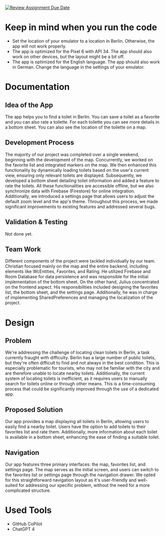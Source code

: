 [![Review Assignment Due Date](https://classroom.github.com/assets/deadline-readme-button-24ddc0f5d75046c5622901739e7c5dd533143b0c8e959d652212380cedb1ea36.svg)](https://classroom.github.com/a/_Od3b_Hk)

# Keep in mind when you run the code
- Set the location of your emulator to a location in Berlin. Otherwise, the app will not work properly.
- The app is optimized for the Pixel 6 with API 34. The app should also work on other devices, but the layout might be a bit off.
- The app is optimized for the English language. The app should also work in German. Change the language in the settings of your emulator.

# Documentation
## Idea of the App
The app helps you to find a toilet in Berlin. You can save a toilet as a favorite and you can also 
rate a toilette. For each toilette you can see more details in a bottom sheet. You can also see the location 
of the toilette on a map.

## Development Process
The majority of our project was completed over a single weekend, beginning with the development of the map. 
Concurrently, we worked on the favorite list and integrated markers on the map. We then enhanced this 
functionality by dynamically loading toilets based on the user's current view, ensuring only relevant 
toilets are displayed. Subsequently, we developed a bottom sheet detailing toilet information and added a 
feature to rate the toilets. All these functionalities are accessible offline, but we also synchronize data 
with Firebase (Firestore) for online integration. Additionally, we introduced a settings page that allows users 
to adjust the default zoom level and the app's theme. Throughout this process, we made significant improvements 
to existing features and addressed several bugs.

## Validation & Testing
Not done yet.

## Team Work
Different components of the project were tackled individually by our team. Christian focused mainly 
on the map and the entire backend, including elements like WcEntities, Favorites, and Rating. He utilized 
Firebase and Room Database for data persistence and was responsible for the initial implementation of the 
bottom sheet. On the other hand, Julius concentrated on the frontend aspect. His responsibilities included 
designing the favorites list, the bottom sheet, and the settings page. Additionally, he was in charge of 
implementing SharedPreferences and managing the localization of the project.

# Design
## Problem
We're addressing the challenge of locating clean toilets in Berlin, a task currently fraught with difficulty.
Berlin has a large number of public toilets, but they're often difficult to find and not always in the best
condition. This is especially problematic for tourists, who may not be familiar with the city and are
therefore unable to locate nearby toilets. Additionally, the current system of locating toilets is inefficient,
as it requires users to manually search for toilets online or through other means. This is a time-consuming
process that could be significantly improved through the use of a dedicated app.

## Proposed Solution
Our app provides a map displaying all toilets in Berlin, allowing users to easily find a nearby toilet. 
Users have the option to add toilets to their favorites list and rate them. Additionally, more information 
about each toilet is available in a bottom sheet, enhancing the ease of finding a suitable toilet.

## Navigation
Our app features three primary interfaces: the map, favorites list, and settings page. The map serves as the 
initial screen, and users can switch to the favorites list or settings page through the navigation drawer. 
We opted for this straightforward navigation layout as it's user-friendly and well-suited for addressing 
our specific problem, without the need for a more complicated structure.

# Used Tools
- GitHub CoPilot
- ChatGPT 4




